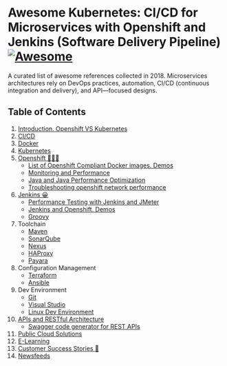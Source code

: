 # Awesome Kubernetes: CI/CD for Microservices with Openshift and Jenkins (Software Delivery Pipeline) [![Awesome](https://cdn.rawgit.com/sindresorhus/awesome/d7305f38d29fed78fa85652e3a63e154dd8e8829/media/badge.svg)](https://github.com/sindresorhus/awesome)

A curated list of awesome references collected in 2018.
Microservices architectures rely on DevOps practices, automation, CI/CD (continuous integration and delivery), and API—focused designs.

## Table of Contents

1. [Introduction. Openshift VS Kubernetes](introduction.md)
2. [CI/CD](cicd.md)
3. [Docker](docker.md)
4. [Kubernetes](kubernetes.md)
5. [Openshift 🌟🌟🌟](openshift.md)
    - [List of Openshift Compliant Docker images. Demos](openshift-compliant-images.md)
    - [Monitoring and Performance](monitoring.md)
    - [Java and Java Performance Optimization](java-and-java-performance-optimization.md)
    - [Troubleshooting openshift network performance](troubleshooting-openshift-network-performance.md)
6. [Jenkins 😀](jenkins.md)
    - [Performance Testing with Jenkins and JMeter](performance-testing-with-jenkins-and-jmeter.md)
    - [Jenkins and Openshift. Demos](jenkins-and-openshift.md)
    - [Groovy](groovy.md)
7. Toolchain
    - [Maven](maven.md)
    - [SonarQube](sonarqube.md)
    - [Nexus](nexus.md)
    - [HAProxy](haproxy.md)
    - [Payara](payara.md)
8. Configuration Management
    - [Terraform](terraform.md)
    - [Ansible](ansible.md)
9. Dev Environment    
    - [Git](git.md)
    - [Visual Studio](visual-studio.md)
    - [Linux Dev Environment](linux-dev-env.md)
10. [APIs and RESTful Architecture](apis-and-restful-architecture.md)
    - [Swagger code generator for REST APIs](swagger-code-generator-for-rest-apis.md)
11. [Public Cloud Solutions](public-cloud-solutions.md)
12. [E-Learning](elearning.md)
13. [Customer Success Stories 🌟](customer.md)
14. [Newsfeeds](newsfeeds.md)
